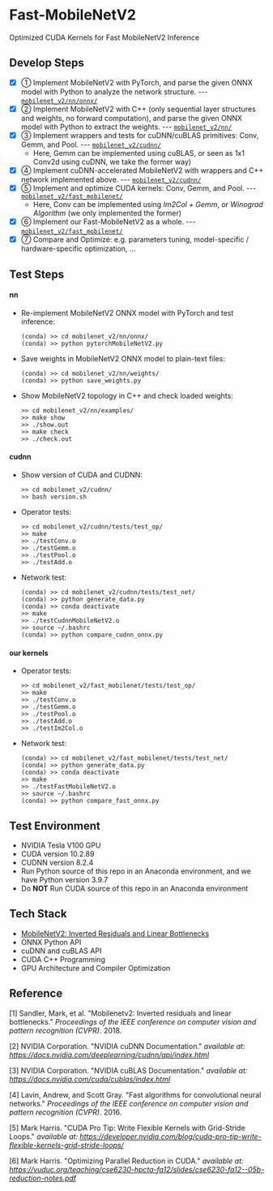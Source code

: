 # Fast-MobileNetV2
Optimized CUDA Kernels for Fast MobileNetV2 Inference

## Develop Steps

- [x] ① Implement MobileNetV2 with PyTorch, and parse the given ONNX model with Python to analyze the network structure. ---  [`mobilenet_v2/nn/onnx/`](https://github.com/zhliuworks/Fast-MobileNetV2/tree/master/mobilenet_v2/nn/onnx)
- [x] ② Implement MobileNetV2 with C++ (only sequential layer structures and weights, no forward computation), and parse the given ONNX model with Python to extract the weights. --- [`mobilenet_v2/nn/`](https://github.com/zhliuworks/Fast-MobileNetV2/tree/master/mobilenet_v2/nn)
- [x] ③ Implement wrappers and tests for cuDNN/cuBLAS primitives: Conv, Gemm, and Pool. --- [`mobilenet_v2/cudnn/`](https://github.com/zhliuworks/Fast-MobileNetV2/tree/master/mobilenet_v2/cudnn)
  * Here, Gemm can be implemented using cuBLAS, or seen as 1x1 Conv2d using cuDNN, we take the former way)
- [x] ④ Implement cuDNN-accelerated MobileNetV2 with wrappers and C++ network implemented above. --- [`mobilenet_v2/cudnn/`](https://github.com/zhliuworks/Fast-MobileNetV2/tree/master/mobilenet_v2/cudnn)
- [x] ⑤ Implement and optimize CUDA kernels: Conv, Gemm, and Pool. --- [`mobilenet_v2/fast_mobilenet/`](https://github.com/zhliuworks/Fast-MobileNetV2/tree/master/mobilenet_v2/fast_mobilenet)
  * Here, Conv can be implemented using *Im2Col + Gemm*, or *Winograd Algorithm* (we only implemented the former)
- [x] ⑥ Implement our Fast-MobileNetV2 as a whole. --- [`mobilenet_v2/fast_mobilenet/`](https://github.com/zhliuworks/Fast-MobileNetV2/tree/master/mobilenet_v2/fast_mobilenet)
- [x] ⑦ Compare and Optimize: e.g. parameters tuning, model-specific / hardware-specific optimization, ...

## Test Steps

#### nn

* Re-implement MobileNetV2 ONNX model with PyTorch and test inference:

  ```shell
  (conda) >> cd mobilenet_v2/nn/onnx/
  (conda) >> python pytorchMobileNetV2.py
  ```

* Save weights in MobileNetV2 ONNX model to plain-text files:

  ```shell
  (conda) >> cd mobilenet_v2/nn/weights/
  (conda) >> python save_weights.py
  ```

* Show MobileNetV2 topology in C++ and check loaded weights:

  ```shell
  >> cd mobilenet_v2/nn/examples/
  >> make show
  >> ./show.out
  >> make check
  >> ./check.out
  ```

#### cudnn

* Show version of CUDA and CUDNN:

  ```shell
  >> cd mobilenet_v2/cudnn/
  >> bash version.sh
  ```

* Operator tests:

  ```shell
  >> cd mobilenet_v2/cudnn/tests/test_op/
  >> make
  >> ./testConv.o
  >> ./testGemm.o
  >> ./testPool.o
  >> ./testAdd.o
  ```

* Network test:

  ```shell
  (conda) >> cd mobilenet_v2/cudnn/tests/test_net/
  (conda) >> python generate_data.py
  (conda) >> conda deactivate
  >> make
  >> ./testCudnnMobileNetV2.o
  >> source ~/.bashrc
  (conda) >> python compare_cudnn_onnx.py
  ```

#### our kernels

* Operator tests:

  ```shell
  >> cd mobilenet_v2/fast_mobilenet/tests/test_op/
  >> make
  >> ./testConv.o
  >> ./testGemm.o
  >> ./testPool.o
  >> ./testAdd.o
  >> ./testIm2Col.o
  ```

* Network test:

  ```shell
  (conda) >> cd mobilenet_v2/fast_mobilenet/tests/test_net/
  (conda) >> python generate_data.py
  (conda) >> conda deactivate
  >> make
  >> ./testFastMobileNetV2.o
  >> source ~/.bashrc
  (conda) >> python compare_fast_onnx.py
  ```

## Test Environment

* NVIDIA Tesla V100 GPU
* CUDA version 10.2.89
* CUDNN version 8.2.4
* Run Python source of this repo in an Anaconda environment, and we have Python version 3.9.7
* Do **NOT** Run CUDA source of this repo in an Anaconda environment

## Tech Stack

* [MobileNetV2: Inverted Residuals and Linear Bottlenecks](https://arxiv.org/pdf/1801.04381.pdf)
* ONNX Python API
* cuDNN and cuBLAS API
* CUDA C++ Programming
* GPU Architecture and Compiler Optimization

## Reference

[1]  Sandler, Mark, et al. "Mobilenetv2: Inverted residuals and linear bottlenecks." *Proceedings of the IEEE conference on computer vision and pattern recognition (CVPR)*. 2018.

[2]  NVIDIA Corporation. "NVIDIA cuDNN Documentation." *available at: https://docs.nvidia.com/deeplearning/cudnn/api/index.html*

[3] NVIDIA Corporation. "NVIDIA cuBLAS Documentation." *available at: https://docs.nvidia.com/cuda/cublas/index.html*

[4] Lavin, Andrew, and Scott Gray. "Fast algorithms for convolutional neural networks." *Proceedings of the IEEE conference on computer vision and pattern recognition (CVPR)*. 2016.

[5] Mark Harris. "CUDA Pro Tip: Write Flexible Kernels with Grid-Stride Loops." *available at: https://developer.nvidia.com/blog/cuda-pro-tip-write-flexible-kernels-grid-stride-loops/*

[6] Mark Harris. "Optimizing Parallel Reduction in CUDA." *available at: https://vuduc.org/teaching/cse6230-hpcta-fa12/slides/cse6230-fa12--05b-reduction-notes.pdf*
